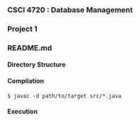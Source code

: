 ### CSCI 4720 : Database Management <br>
### Project 1 <br>
### README.md <br>

#### Directory Structure

#### Compilation

`$ javac -d path/to/target src/*.java`

#### Execution






